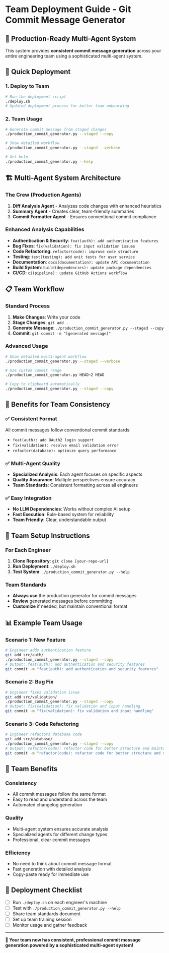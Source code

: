 # Team Deployment Guide - Git Commit Message Generator

## 🎯 **Production-Ready Multi-Agent System**

This system provides **consistent commit message generation** across your entire engineering team using a sophisticated multi-agent system.

## 🚀 **Quick Deployment**

### 1. **Deploy to Team**
```bash
# Run the deployment script
./deploy.sh
# Updated deployment process for better team onboarding
```

### 2. **Team Usage**
```bash
# Generate commit message from staged changes
./production_commit_generator.py --staged --copy

# Show detailed workflow
./production_commit_generator.py --staged --verbose

# Get help
./production_commit_generator.py --help
```

## 🏗️ **Multi-Agent System Architecture**

### **The Crew (Production Agents)**
1. **Diff Analysis Agent** - Analyzes code changes with enhanced heuristics
2. **Summary Agent** - Creates clear, team-friendly summaries
3. **Commit Formatter Agent** - Ensures conventional commit compliance

### **Enhanced Analysis Capabilities**
- **Authentication & Security**: `feat(auth): add authentication features`
- **Bug Fixes**: `fix(validation): fix input validation issues`
- **Code Refactoring**: `refactor(code): improve code structure`
- **Testing**: `test(testing): add unit tests for user service`
- **Documentation**: `docs(documentation): update API documentation`
- **Build System**: `build(dependencies): update package dependencies`
- **CI/CD**: `ci(pipeline): update GitHub Actions workflow`

## 📋 **Team Workflow**

### **Standard Process**
1. **Make Changes**: Write your code
2. **Stage Changes**: `git add .`
3. **Generate Message**: `./production_commit_generator.py --staged --copy`
4. **Commit**: `git commit -m "[generated message]"`

### **Advanced Usage**
```bash
# Show detailed multi-agent workflow
./production_commit_generator.py --staged --verbose

# Use custom commit range
./production_commit_generator.py HEAD~2 HEAD

# Copy to clipboard automatically
./production_commit_generator.py --staged --copy
```

## 🎯 **Benefits for Team Consistency**

### **✅ Consistent Format**
All commit messages follow conventional commit standards:
- `feat(auth): add OAuth2 login support`
- `fix(validation): resolve email validation error`
- `refactor(database): optimize query performance`

### **✅ Multi-Agent Quality**
- **Specialized Analysis**: Each agent focuses on specific aspects
- **Quality Assurance**: Multiple perspectives ensure accuracy
- **Team Standards**: Consistent formatting across all engineers

### **✅ Easy Integration**
- **No LLM Dependencies**: Works without complex AI setup
- **Fast Execution**: Rule-based system for reliability
- **Team Friendly**: Clear, understandable output

## 🔧 **Team Setup Instructions**

### **For Each Engineer**
1. **Clone Repository**: `git clone [your-repo-url]`
2. **Run Deployment**: `./deploy.sh`
3. **Test System**: `./production_commit_generator.py --help`

### **Team Standards**
- **Always use** the production generator for commit messages
- **Review** generated messages before committing
- **Customize** if needed, but maintain conventional format

## 📊 **Example Team Usage**

### **Scenario 1: New Feature**
```bash
# Engineer adds authentication feature
git add src/auth/
./production_commit_generator.py --staged --copy
# Output: feat(auth): add authentication and security features
git commit -m "feat(auth): add authentication and security features"
```

### **Scenario 2: Bug Fix**
```bash
# Engineer fixes validation issue
git add src/validation/
./production_commit_generator.py --staged --copy
# Output: fix(validation): fix validation and input handling
git commit -m "fix(validation): fix validation and input handling"
```

### **Scenario 3: Code Refactoring**
```bash
# Engineer refactors database code
git add src/database/
./production_commit_generator.py --staged --copy
# Output: refactor(code): refactor code for better structure and maintainability
git commit -m "refactor(code): refactor code for better structure and maintainability"
```

## 🎉 **Team Benefits**

### **Consistency**
- All commit messages follow the same format
- Easy to read and understand across the team
- Automated changelog generation

### **Quality**
- Multi-agent system ensures accurate analysis
- Specialized agents for different change types
- Professional, clear commit messages

### **Efficiency**
- No need to think about commit message format
- Fast generation with detailed analysis
- Copy-paste ready for immediate use

## 🚀 **Deployment Checklist**

- [ ] Run `./deploy.sh` on each engineer's machine
- [ ] Test with `./production_commit_generator.py --help`
- [ ] Share team standards document
- [ ] Set up team training session
- [ ] Monitor usage and gather feedback

<!-- ## 📞 **Support**

For questions or issues:
1. Check the `--help` output
2. Review this deployment guide
3. Test with `--verbose` flag for detailed workflow
4. Contact the team lead for advanced configuration -->

---

**🎯 Your team now has consistent, professional commit message generation powered by a sophisticated multi-agent system!**
